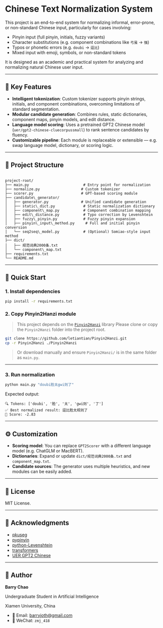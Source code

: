 
# Chinese Text Normalization System

This project is an end-to-end system for normalizing informal, error-prone, or non-standard Chinese input, particularly for cases involving:

- Pinyin input (full pinyin, initials, fuzzy variants)
- Character substitutions (e.g. component combinations like `弓虽` → `强`)
- Typos or phonetic errors (e.g. `doubi` → `逗比`)
- Mixed input with emoji, symbols, or non-standard tokens

It is designed as an academic and practical system for analyzing and normalizing natural Chinese user input.

---

## 🧩 Key Features

- **Intelligent tokenization**: Custom tokenizer supports pinyin strings, initials, and component combinations, overcoming limitations of standard segmentation.
- **Modular candidate generation**: Combines rules, static dictionaries, component maps, pinyin models, and edit distance.
- **Language model scoring**: Uses a pretrained GPT2 Chinese model (`uer/gpt2-chinese-cluecorpussmall`) to rank sentence candidates by fluency.
- **Customizable pipeline**: Each module is replaceable or extensible — e.g. swap language model, dictionary, or scoring logic.

---

## 📂 Project Structure

```

project-root/
├── main.py                         # Entry point for normalization
├── normalize.py                   # Custom tokenizer
├── scorer.py                      # GPT-based scoring module
├── candidate\_generator/
│   ├── generator.py               # Unified candidate generation
│   ├── static\_dict.py             # Static normalization dictionary
│   ├── component\_map.py           # Component combination mapping
│   ├── edit\_distance.py           # Typo correction by Levenshtein
│   ├── fuzzy\_pinyin.py            # Fuzzy pinyin expansion
│   ├── pinyin\_input\_method.py     # Full and initial pinyin conversion
│   └── seq2seq\_model.py           # (Optional) Somiao-style input method
├── dict/
│   ├── 规范词典2000条.txt
│   └── component\_map.txt
├── requirements.txt
└── README.md

```

---

## 🚀 Quick Start

### 1. Install dependencies

```bash
pip install -r requirements.txt
```

### 2. Copy Pinyin2Hanzi module

> This project depends on the [`Pinyin2Hanzi`](https://github.com/letiantian/Pinyin2Hanzi) library
> Please clone or copy the `Pinyin2Hanzi` folder into the project root.

```bash
git clone https://github.com/letiantian/Pinyin2Hanzi.git
cp -r Pinyin2Hanzi ./Pinyin2Hanzi
```

> Or download manually and ensure `Pinyin2Hanzi/` is in the same folder as `main.py`.

---

### 3. Run normalization

```bash
python main.py "doubi脸太gwi则了"
```

Expected output:

```
🔍 Tokens: ['doubi', '脸', '太', 'gwi则', '了']
✅ Best normalized result: 逗比脸太规则了
🔢 Score: -2.83
```

---

## ⚙️ Customization

* **Scoring model**: You can replace `GPT2Scorer` with a different language model (e.g. ChatGLM or MacBERT).
* **Dictionaries**: Expand or update `dict/规范词典2000条.txt` and `component_map.txt`.
* **Candidate sources**: The generator uses multiple heuristics, and new modules can be easily added.

---

## 📄 License

MIT License.

---

## 🙏 Acknowledgments

* [pkuseg](https://github.com/lancopku/pkuseg-python)
* [pypinyin](https://github.com/mozillazg/python-pinyin)
* [python-Levenshtein](https://github.com/ztane/python-Levenshtein)
* [transformers](https://github.com/huggingface/transformers)
* [UER GPT2 Chinese](https://huggingface.co/uer/gpt2-chinese-cluecorpussmall)

---

## 👤 Author

**Barry Chao**

Undergraduate Student in Artificial Intelligence

Xiamen University, China

* 📧 Email: [barryjoth@gmail.com](mailto:barryjoth@gmail.com)
* 🧠 WeChat: `zmj_418`



